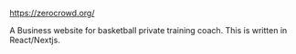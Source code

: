 https://zerocrowd.org/

A Business website for basketball private training coach. This is written in React/Nextjs.
